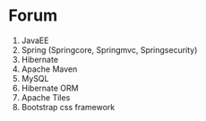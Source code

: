 Forum
=====

1. JavaEE
2. Spring (Spring­core, Spring­mvc, Spring­security) 
3. Hibernate 
3. Apache Maven
4. MySQL
5. Hibernate ORM
6. Apache Tiles
7. Bootstrap css framework
